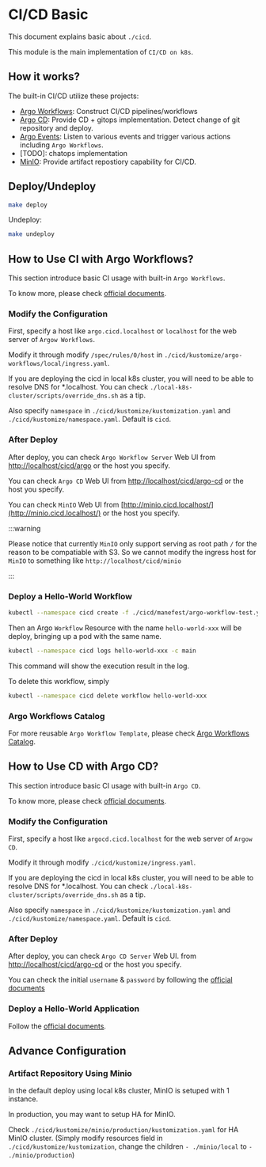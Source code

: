 # CI/CD Basic

[Argo Workflows]: https://github.com/argoproj/argo-workflows
[Argo CD]: https://github.com/argoproj/argo-cd
[Argo Events]: https://github.com/argoproj/argo-events
[MinIO]: https://min.io/

This document explains basic about `./cicd`.

This module is the main implementation of `CI/CD on k8s`.

## How it works?

The built-in CI/CD utilize these projects:

- [Argo Workflows]: Construct CI/CD pipelines/workflows
- [Argo CD]: Provide CD + gitops implementation. Detect change of git repository and deploy.
- [Argo Events]: Listen to various events and trigger various actions including `Argo Workflows`.
- [TODO]: chatops implementation
- [MinIO]: Provide artifact repostiory capability for CI/CD.

## Deploy/Undeploy

```bash
make deploy
```

Undeploy:
```bash
make undeploy
```

## How to Use CI with Argo Workflows?

This section introduce basic CI usage with built-in `Argo Workflows`.

To know more, please check [official documents](https://argoproj.github.io/argo-workflows/).

### Modify the Configuration

First, specify a host like `argo.cicd.localhost` or `localhost` for the web server of `Argow Workflows`.

Modify it through modify `/spec/rules/0/host` in `./cicd/kustomize/argo-workflows/local/ingress.yaml`.

If you are deploying the cicd in local k8s cluster, you will need to be able to resolve DNS for *.localhost.
You can check `./local-k8s-cluster/scripts/override_dns.sh` as a tip.

Also specify `namespace` in `./cicd/kustomize/kustomization.yaml` and `./cicd/kustomize/namespace.yaml`.
Default is `cicd`.

### After Deploy

After deploy, you can check `Argo Workflow Server` Web UI from [http://localhost/cicd/argo](http://localhost/cicd/argo) or the host you specify.

You can check `Argo CD` Web UI from [http://localhost/cicd/argo-cd](http://localhost/cicd/argo-cd) or the host you specify.

You can check `MinIO` Web UI from [http://minio.cicd.localhost/](http://minio.cicd.localhost/) or the host you specify.

:::warning

Please notice that currently `MinIO` only support serving as root path `/` for the reason to be compatiable with S3.
So we cannot modify the ingress host for `MinIO` to something like `http://localhost/cicd/minio`

:::

### Deploy a Hello-World Workflow

```bash
kubectl --namespace cicd create -f ./cicd/manefest/argo-workflow-test.yaml
```

Then an Argo `Workflow` Resource with the name `hello-world-xxx` will be deploy, bringing up a pod with the same name.

```bash
kubectl --namespace cicd logs hello-world-xxx -c main
```

This command will show the execution result in the log.

To delete this workflow, simply

```bash
kubectl --namespace cicd delete workflow hello-world-xxx
```

### Argo Workflows Catalog

For more reusable `Argo Workflow Template`, please check [Argo Workflows Catalog](https://argoproj-labs.github.io/argo-workflows-catalog/).


## How to Use CD with Argo CD?

This section introduce basic CI usage with built-in `Argo CD`.

To know more, please check [official documents](https://argo-cd.readthedocs.io/en/stable/).

### Modify the Configuration

First, specify a host like `argocd.cicd.localhost` for the web server of `Argow CD`.

Modify it through modify `./cicd/kustomize/ingress.yaml`.

If you are deploying the cicd in local k8s cluster, you will need to be able to resolve DNS for *.localhost.
You can check `./local-k8s-cluster/scripts/override_dns.sh` as a tip.

Also specify `namespace` in `./cicd/kustomize/kustomization.yaml` and `./cicd/kustomize/namespace.yaml`.
Default is `cicd`.

### After Deploy

After deploy, you can check `Argo CD Server` Web UI. from [http://localhost/cicd/argo-cd](http://localhost/cicd/argo-cd) or the host you specify.

You can check the initial `username` & `password` by following the [official documents](https://argo-cd.readthedocs.io/en/stable/getting_started/#4-login-using-the-cli)

### Deploy a Hello-World Application

Follow the [official documents](https://argo-cd.readthedocs.io/en/stable/getting_started/#6-create-an-application-from-a-git-repository).

## Advance Configuration

### Artifact Repository Using Minio

In the default deploy using local k8s cluster, MinIO is setuped with 1 instance.

In production, you may want to setup HA for MinIO.

Check `./cicd/kustomize/minio/production/kustomization.yaml` for HA MinIO cluster.
(Simply modify resources field in `./cicd/kustomize/kustomization`, change the children `- ./minio/local` to `- ./minio/production`)